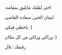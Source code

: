 :اختر لقلبك مايليق بمقامه 

ايمان الخير, سعاده القاضي

ياحظي فيكي  :)


وراكي وراكي من كل مكان :)


رفيقك: بلال 
